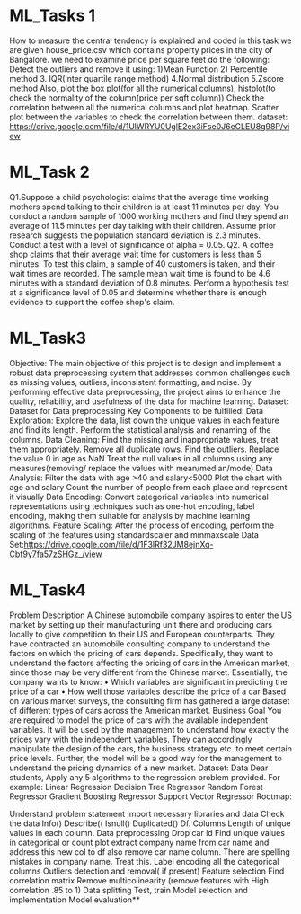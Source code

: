 # ML_Tasks 1
How to measure the central tendency is explained and coded in this task we are given house_price.csv which contains property prices in the city of Bangalore. we need to examine price per square feet do the following: Detect the outliers and remove it using: 
1)Mean Function 
2) Percentile method 
3. IQR(Inter quartile range method) 
4.Normal distribution 
5.Zscore method Also, plot the box plot(for all the numerical columns), histplot(to check the normality of the column(price per sqft column)) Check the correlation between all the numerical columns and plot heatmap. Scatter plot between the variables to check the correlation between them. 
dataset: https://drive.google.com/file/d/1UlWRYU0UglE2ex3iFse0J6eCLEU8g98P/view
# ML_Task 2
Q1.Suppose a child psychologist claims that the average time working mothers spend talking to their children is at least 11 minutes per day. You conduct a random sample of 1000 working mothers and find they spend an average of 11.5 minutes per day talking with their children. Assume prior research suggests the population standard deviation is 2.3 minutes. Conduct a test with a level of significance of alpha = 0.05.
Q2. A coffee shop claims that their average wait time for customers is less than 5 minutes. To test this claim, a sample of 40 customers is taken, and their wait times are recorded. The sample mean wait time is found to be 4.6 minutes with a standard deviation of 0.8 minutes. Perform a hypothesis test at a significance level of 0.05 and determine whether there is enough evidence to support the coffee shop's claim.
# ML_Task3
Objective: The main objective of this project is to design and implement a robust data preprocessing system that addresses common challenges such as missing values, outliers, inconsistent formatting, and noise. By performing effective data preprocessing, the project aims to enhance the quality, reliability, and usefulness of the data for machine learning. Dataset: Dataset for Data preprocessing Key Components to be fulfilled: Data Exploration: Explore the data, list down the unique values in each feature and find its length. Perform the statistical analysis and renaming of the columns. Data Cleaning: Find the missing and inappropriate values, treat them appropriately. Remove all duplicate rows. Find the outliers. Replace the value 0 in age as NaN Treat the null values in all columns using any measures(removing/ replace the values with mean/median/mode) Data Analysis: Filter the data with age >40 and salary<5000 Plot the chart with age and salary Count the number of people from each place and represent it visually Data Encoding: Convert categorical variables into numerical representations using techniques such as one-hot encoding, label encoding, making them suitable for analysis by machine learning algorithms. Feature Scaling: After the process of encoding, perform the scaling of the features using standardscaler and minmaxscale
Data Set:https://drive.google.com/file/d/1F3lRf32JM8ejnXq-Cbf9y7fa57zSHGz_/view

# ML_Task4
Problem Description A Chinese automobile company aspires to enter the US market by setting up their manufacturing unit there and producing cars locally to give competition to their US and European counterparts. They have contracted an automobile consulting company to understand the factors on which the pricing of cars depends. Specifically, they want to understand the factors affecting the pricing of cars in the American market, since those may be very different from the Chinese market. Essentially, the company wants to know: • Which variables are significant in predicting the price of a car • How well those variables describe the price of a car Based on various market surveys, the consulting firm has gathered a large dataset of different types of cars across the American market. Business Goal You are required to model the price of cars with the available independent variables. It will be used by the management to understand how exactly the prices vary with the independent variables. They can accordingly manipulate the design of the cars, the business strategy etc. to meet certain price levels. Further, the model will be a good way for the management to understand the pricing dynamics of a new market. Dataset: Data Dear students, Apply any 5 algorithms to the regression problem provided. For example: Linear Regression Decision Tree Regressor Random Forest Regressor Gradient Boosting Regressor Support Vector Regressor Rootmap:

Understand problem statement
Import necessary libraries and data
Check the data Info() Describe(( Isnull() Duplicated() Df. Columns Length of unique values in each column.
Data preprocessing Drop car id Find unique values in categorical or count plot extract company name from car name and address this new col to df also remove car name column. There are spelling mistakes in company name. Treat this. Label encoding all the categorical columns Outliers detection and removal( if present)
Feature selection Find correlation matrix Remove multicolinearity (remove features with High correlation .85 to 1)
Data splitting Test, train
Model selection and implementation
Model evaluation**
